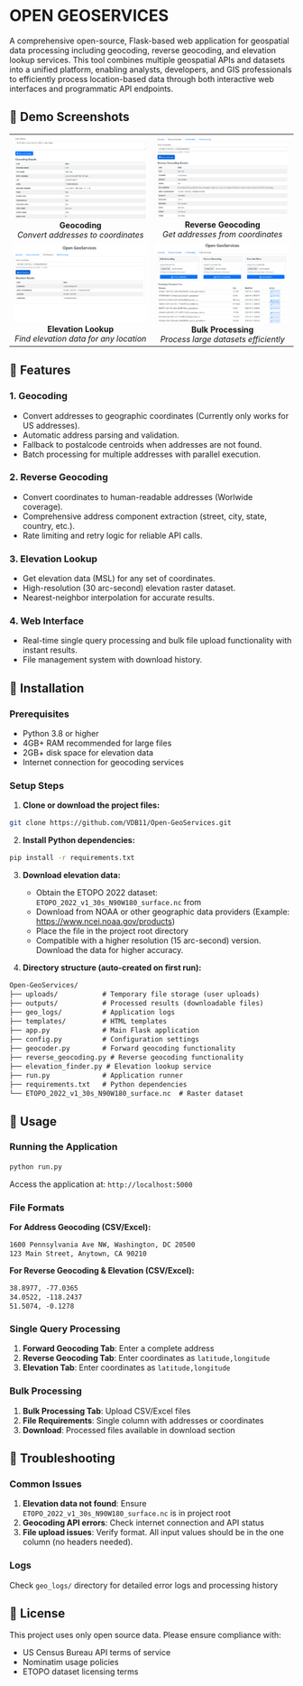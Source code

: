 # OPEN GEOSERVICES

A comprehensive open-source, Flask-based web application for geospatial data processing including geocoding, reverse geocoding, and elevation lookup services. This tool combines multiple geospatial APIs and datasets into a unified platform, enabling analysts, developers, and GIS professionals to efficiently process location-based data through both interactive web interfaces and programmatic API endpoints.

## 📸 Demo Screenshots
<table>
  <tr>
    <td align="center">
      <img src="images/geocoding.png" alt="Forward Geocoding Interface" width="400"/>
      <br/>
      <strong>Geocoding</strong>
      <br/>
      <em>Convert addresses to coordinates</em>
    </td>
    <td align="center">
      <img src="images/rev_geo.png" alt="Reverse Geocoding Interface" width="400"/>
      <br/>
      <strong>Reverse Geocoding</strong>
      <br/>
      <em>Get addresses from coordinates</em>
    </td>
  </tr>
  <tr>
    <td align="center">
      <img src="images/elevation.png" alt="Elevation Lookup Interface" width="400"/>
      <br/>
      <strong>Elevation Lookup</strong>
      <br/>
      <em>Find elevation data for any location</em>
    </td>
    <td align="center">
      <img src="images/bulk.png" alt="Bulk Processing Interface" width="400"/>
      <br/>
      <strong>Bulk Processing</strong>
      <br/>
      <em>Process large datasets efficiently</em>
    </td>
  </tr>
</table>

## 🌟 Features

### 1. Geocoding
- Convert addresses to geographic coordinates (Currently only works for US addresses).
- Automatic address parsing and validation.
- Fallback to postalcode centroids when addresses are not found.
- Batch processing for multiple addresses with parallel execution.

### 2. Reverse Geocoding  
- Convert coordinates to human-readable addresses (Worlwide coverage).
- Comprehensive address component extraction (street, city, state, country, etc.).
- Rate limiting and retry logic for reliable API calls.

### 3. Elevation Lookup
- Get elevation data (MSL) for any set of coordinates.
- High-resolution (30 arc-second) elevation raster dataset.
- Nearest-neighbor interpolation for accurate results.

### 4. Web Interface
- Real-time single query processing and bulk file upload functionality with instant results.
- File management system with download history.

## 🚀 Installation

### Prerequisites
- Python 3.8 or higher
- 4GB+ RAM recommended for large files
- 2GB+ disk space for elevation data
- Internet connection for geocoding services

### Setup Steps

1. **Clone or download the project files:**
```bash
git clone https://github.com/VDB11/Open-GeoServices.git
```

2. **Install Python dependencies:**
```bash
pip install -r requirements.txt
```

3. **Download elevation data:**
   - Obtain the ETOPO 2022 dataset: `ETOPO_2022_v1_30s_N90W180_surface.nc` from 
   - Download from NOAA or other geographic data providers (Example: https://www.ncei.noaa.gov/products)
   - Place the file in the project root directory
   - Compatible with a higher resolution (15 arc-second) version. Download the data for higher accuracy.

4. **Directory structure (auto-created on first run):**
```
Open-GeoServices/
├── uploads/           # Temporary file storage (user uploads)
├── outputs/           # Processed results (downloadable files)
├── geo_logs/          # Application logs
├── templates/         # HTML templates
├── app.py             # Main Flask application
├── config.py          # Configuration settings
├── geocoder.py        # Forward geocoding functionality
├── reverse_geocoding.py # Reverse geocoding functionality
├── elevation_finder.py # Elevation lookup service
├── run.py             # Application runner
├── requirements.txt   # Python dependencies
└── ETOPO_2022_v1_30s_N90W180_surface.nc  # Raster dataset
```

## 📖 Usage

### Running the Application
```bash
python run.py
```

Access the application at: `http://localhost:5000`

### File Formats

**For Address Geocoding (CSV/Excel):**
```
1600 Pennsylvania Ave NW, Washington, DC 20500
123 Main Street, Anytown, CA 90210
```

**For Reverse Geocoding & Elevation (CSV/Excel):**
```
38.8977, -77.0365
34.0522, -118.2437
51.5074, -0.1278
```

### Single Query Processing
1. **Forward Geocoding Tab**: Enter a complete address
2. **Reverse Geocoding Tab**: Enter coordinates as `latitude,longitude`
3. **Elevation Tab**: Enter coordinates as `latitude,longitude`

### Bulk Processing
1. **Bulk Processing Tab**: Upload CSV/Excel files
2. **File Requirements**: Single column with addresses or coordinates
3. **Download**: Processed files available in download section

## 🐛 Troubleshooting

### Common Issues
1. **Elevation data not found**: Ensure `ETOPO_2022_v1_30s_N90W180_surface.nc` is in project root
2. **Geocoding API errors**: Check internet connection and API status
3. **File upload issues**: Verify format. All input values should be in the one column (no headers needed).

### Logs
Check `geo_logs/` directory for detailed error logs and processing history

## 📝 License

This project uses only open source data. Please ensure compliance with:
- US Census Bureau API terms of service
- Nominatim usage policies
- ETOPO dataset licensing terms